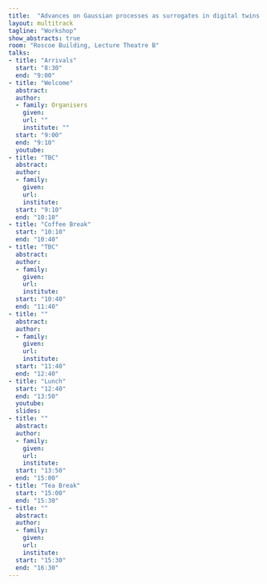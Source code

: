 ```yaml
---
title:  "Advances on Gaussian processes as surrogates in digital twins."
layout: multitrack
tagline: "Workshop"
show_abstracts: true
room: "Roscoe Building, Lecture Theatre B"
talks:
- title: "Arrivals"
  start: "8:30"
  end: "9:00"
- title: "Welcome"    
  abstract:
  author:
  - family: Organisers
    given: 
    url: ""
    institute: ""   
  start: "9:00"
  end: "9:10"
  youtube:
- title: "TBC"
  abstract: 
  author:
  - family: 
    given: 
    url: 
    institute: 
  start: "9:10"
  end: "10:10"
- title: "Coffee Break"
  start: "10:10"
  end: "10:40"    
- title: "TBC"
  abstract: 
  author:
  - family: 
    given: 
    url: 
    institute: 
  start: "10:40"
  end: "11:40"  
- title: ""
  abstract: 
  author:
  - family:   
    given: 
    url: 
    institute: 
  start: "11:40"
  end: "12:40"
- title: "Lunch"
  start: "12:40"
  end: "13:50"
  youtube:
  slides: 
- title: ""
  abstract: 
  author:
  - family:  
    given: 
    url: 
    institute: 
  start: "13:50"
  end: "15:00"  
- title: "Tea Break"
  start: "15:00"
  end: "15:30"
- title: ""
  abstract:   
  author:
  - family: 
    given: 
    url: 
    institute: 
  start: "15:30"
  end: "16:30"
---
```

